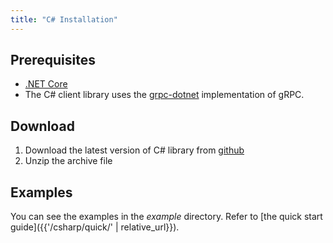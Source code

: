 ```yaml
---
title: "C# Installation"
---
```


## Prerequisites

* [.NET Core](https://dotnet.microsoft.com/learn/dotnet/hello-world-tutorial/intro)
* The C# client library uses the [grpc-dotnet](https://grpc.io/docs/quickstart/csharp-dotnet/) implementation of gRPC.


## Download

1. Download the latest version of C# library from [github](https://github.com/biostar-dev/g-sdk/releases/tag/V0.9.5)
2. Unzip the archive file

## Examples

You can see the examples in the _example_ directory. Refer to [the quick start guide]({{'/csharp/quick/' | relative_url}}).